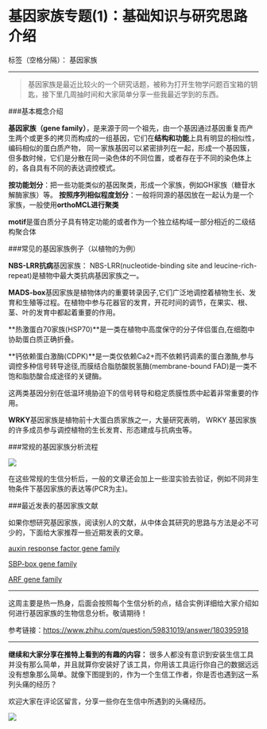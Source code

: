 # 基因家族专题(1)：基础知识与研究思路介绍


标签（空格分隔）： 基因家族

---

> 基因家族是最近比较火的一个研究话题，被称为打开生物学问题百宝箱的钥匙，接下里几周抽时间和大家简单分享一些我最近学到的东西。



###基本概念介绍

**基因家族（gene family）**，是来源于同一个祖先，由一个基因通过基因重复而产生两个或更多的拷贝而构成的一组基因，它们在**结构和功能**上具有明显的相似性，编码相似的蛋白质产物， 同一家族基因可以紧密排列在一起，形成一个基因簇，但多数时候，它们是分散在同一染色体的不同位置，或者存在于不同的染色体上的，各自具有不同的表达调控模式。

**按功能划分**：把一些功能类似的基因聚类，形成一个家族，例如GH家族（糖苷水解酶家族）等。
**按照序列相似程度划分**：一般将同源的基因放在一起认为是一个家族，一般使用**orthoMCL进行聚类**


**motif**是蛋白质分子具有特定功能的或者作为一个独立结构域一部分相近的二级结构聚合体

###常见的基因家族例子（以植物的为例）

**NBS-LRR抗病**基因家族： NBS-LRR(nucleotide-binding site and leucine-rich-repeat)是植物中最大类抗病基因家族之一。

**MADS-box**基因家族是植物体内的重要转录因子,它们广泛地调控着植物生长、发育和生殖等过程。在植物中参与花器官的发育，开花时间的调节，在果实、根、茎、叶的发育中都起着重要的作用。 

**热激蛋白70家族(HSP70)**是一类在植物中高度保守的分子伴侣蛋白,在细胞中协助蛋白质正确折叠。  

**钙依赖蛋白激酶(CDPK)**是一类仅依赖Ca2+而不依赖钙调素的蛋白激酶,参与调控多种信号转导途径,而膜结合脂肪酸脱氢酶(membrane-bound FAD)是一类不饱和脂肪酸合成途径的关键酶。

这两类基因分别在低温环境胁迫下的信号转导和稳定质膜性质中起着非常重要的作用。

**WRKY**基因家族是植物前十大蛋白质家族之一，大量研究表明， WRKY 基因家族的许多成员参与调控植物的生长发育、形态建成与抗病虫等。


###常规的基因家族分析流程

![][1]

在这些常规的生信分析后，一般的文章还会加上一些湿实验去验证，例如不同非生物条件下基因家族的表达等(PCR为主)。

###最近发表的基因家族文献

如果你想研究基因家族，阅读别人的文献，从中体会其研究的思路与方法是必不可少的，下面给大家推荐一些近期发表的文章。

[auxin response factor gene family][2]

[SBP-box gene family][3]

[ARF gene family ][4]


----------
这周主要是热一热身，后面会按照每个生信分析的点，结合实例详细给大家介绍如何进行基因家族的生物信息分析。敬请期待！

参考链接：https://www.zhihu.com/question/59831019/answer/180395918


----------
**继续和大家分享在推特上看到的有趣的内容：**
很多人都没有意识到安装生信工具并没有那么简单，并且就算你安装好了该工具，你用该工具运行你自己的数据远远没有想象那么简单。就像下图提到的，作为一个生信工作者，你是否也遇到这一系列头痛的经历？

欢迎大家在评论区留言，分享一些你在生信中所遇到的头痛经历。

![][5]




  [1]: http://static.zybuluo.com/lakesea/u2syfdjrm6eq7ptajksxr3sp/%E5%9F%BA%E5%9B%A0%E5%AE%B6%E6%97%8F.png
  [2]: https://bmcgenomics.biomedcentral.com/articles/10.1186/s12864-018-4695-9
  [3]: https://bmcgenomics.biomedcentral.com/articles/10.1186/s12864-018-4537-9
  [4]: https://www.ncbi.nlm.nih.gov/pubmed/29926224
  [5]: https://image.slidesharecdn.com/howtowriteciteablesoftware-t-161202033454/95/how-to-write-bioinformatics-software-people-will-use-and-cite-tseemann-fri-2-dec-bis-2016-adelaide-au-12-638.jpg